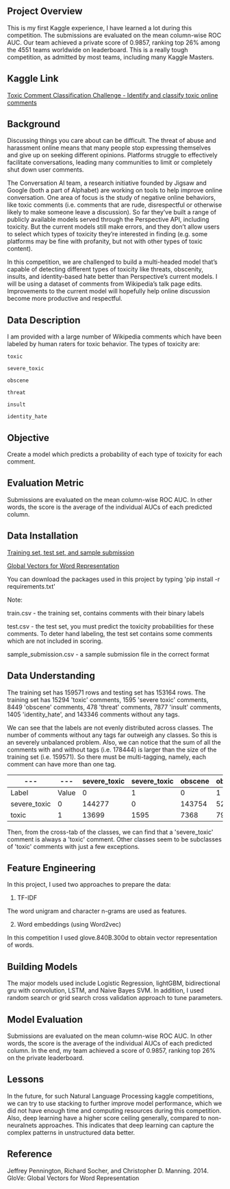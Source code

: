 Project Overview
-------------------

This is my first Kaggle experience, I have learned a lot during this competition. The submissions are evaluated on the mean column-wise ROC AUC. Our team achieved a private score of 0.9857, ranking top 26% among the 4551 teams worldwide on leaderboard. This is a really tough competition, as admitted by most teams, including many Kaggle Masters.

## Kaggle Link

[Toxic Comment Classification Challenge - Identify and classify toxic online comments](https://www.kaggle.com/c/jigsaw-toxic-comment-classification-challenge)

## Background

Discussing things you care about can be difficult. The threat of abuse and harassment online means that many people stop expressing themselves and give up on seeking different opinions. Platforms struggle to effectively facilitate conversations, leading many communities to limit or completely shut down user comments.

The Conversation AI team, a research initiative founded by Jigsaw and Google (both a part of Alphabet) are working on tools to help improve online conversation. One area of focus is the study of negative online behaviors, like toxic comments (i.e. comments that are rude, disrespectful or otherwise likely to make someone leave a discussion). So far they’ve built a range of publicly available models served through the Perspective API, including toxicity. But the current models still make errors, and they don’t allow users to select which types of toxicity they’re interested in finding (e.g. some platforms may be fine with profanity, but not with other types of toxic content).

In this competition, we are challenged to build a multi-headed model that’s capable of detecting different types of toxicity like threats, obscenity, insults, and identity-based hate better than Perspective’s current models. I will be using a dataset of comments from Wikipedia’s talk page edits. Improvements to the current model will hopefully help online discussion become more productive and respectful.

## Data Description

I am provided with a large number of Wikipedia comments which have been labeled by human raters for toxic behavior. The types of toxicity are:

    toxic

    severe_toxic

    obscene

    threat

    insult

    identity_hate

## Objective

Create a model which predicts a probability of each type of toxicity for each comment.

## Evaluation Metric

Submissions are evaluated on the mean column-wise ROC AUC. In other words, the score is the average of the individual AUCs of each predicted column.

## Data Installation

[Training set, test set, and sample submission](https://www.kaggle.com/c/jigsaw-toxic-comment-classification-challenge/data)

[Global Vectors for Word Representation](http://nlp.stanford.edu/data/glove.840B.300d.zip)

You can download the packages used in this project by typing 'pip install -r requirements.txt'

Note:

train.csv - the training set, contains comments with their binary labels

test.csv - the test set, you must predict the toxicity probabilities for these comments. To deter hand labeling, the test set contains some comments which are not included in scoring.

sample_submission.csv - a sample submission file in the correct format


## Data Understanding

The training set has 159571 rows and testing set has 153164 rows. The training set has 15294 'toxic' comments, 1595 'severe toxic' comments, 8449 'obscene' comments, 478 'threat' comments, 7877 'insult' comments, 1405 'identity_hate', and 143346 comments without any tags.

We can see that the labels are not evenly distributed across classes. The number of comments without any tags far outweigh any classes. So this is an severely unbalanced problem. Also, we can notice that the sum of all the comments with and without tags (i.e. 178444) is larger than the size of the training set (i.e. 159571). So there must be multi-tagging, namely, each comment can have more than one tag.

|---|---| severe_toxic | severe_toxic | obscene | obscene | threat | threat | insult | insult | identity_hate | identity_hate |
|---|---|---|---|---|---|---|---|---|---|---|---|
| Label | Value | 0 | 1 | 0 | 1 | 0 | 1 | 0 | 1 | 0 | 1 |
| severe_toxic | 0 | 144277 | 0	| 143754 | 523	| 144248 | 29 | 143744 | 533 | 144174	| 103 |
| toxic | 1 | 13699 | 1595 | 7368 | 7926 | 14845 | 449 | 7950 | 7344 | 13992 | 1302 |

Then, from the cross-tab of the classes, we can find that a 'severe_toxic' comment is always a 'toxic' comment. Other classes seem to be subclasses of 'toxic' comments with just a few exceptions.

## Feature Engineering

In this project, I used two approaches to prepare the data:

1) TF-IDF

The word unigram and character n-grams are used as features. 

2) Word embeddings (using Word2vec)

In this competition I used glove.840B.300d to obtain vector representation of words.

## Building Models

The major models used include Logistic Regression, lightGBM, bidirectional gru with convolution, LSTM, and Naive Bayes SVM. In addition, I used random search or grid search cross validation approach to tune parameters.

## Model Evaluation

Submissions are evaluated on the mean column-wise ROC AUC. In other words, the score is the average of the individual AUCs of each predicted column. In the end, my team achieved a score of 0.9857, ranking top 26% on the private leaderboard.

## Lessons

In the future, for such Natural Language Processing kaggle competitions, we can try to use stacking to further improve model performance, which we did not have enough time and computing resources during this competition. Also, deep learning have a higher score ceiling generally, compared to non-neuralnets approaches. This indicates that deep learning can capture the complex patterns in unstructured data better.

## Reference

Jeffrey Pennington, Richard Socher, and Christopher D. Manning. 2014. GloVe: Global Vectors for Word Representation
